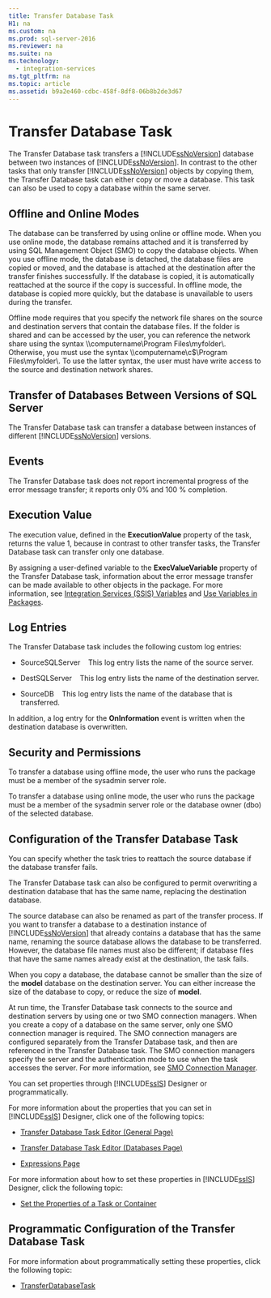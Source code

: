 ```yaml
---
title: Transfer Database Task
H1: na
ms.custom: na
ms.prod: sql-server-2016
ms.reviewer: na
ms.suite: na
ms.technology: 
  - integration-services
ms.tgt_pltfrm: na
ms.topic: article
ms.assetid: b9a2e460-cdbc-458f-8df8-06b8b2de3d67
---
```

# Transfer Database Task
  The Transfer Database task transfers a [!INCLUDE[ssNoVersion](../../Token/Other/ssNoVersion_md.md)] database between two instances of [!INCLUDE[ssNoVersion](../../Token/Other/ssNoVersion_md.md)]. In contrast to the other tasks that only transfer [!INCLUDE[ssNoVersion](../../Token/Other/ssNoVersion_md.md)] objects by copying them, the Transfer Database task can either copy or move a database. This task can also be used to copy a database within the same server.  
  
## Offline and Online Modes  
 The database can be transferred by using online or offline mode. When you use online mode, the database remains attached and it is transferred by using SQL Management Object \(SMO\) to copy the database objects. When you use offline mode, the database is detached, the database files are copied or moved, and the database is attached at the destination after the transfer finishes successfully. If the database is copied, it is automatically reattached at the source if the copy is successful. In offline mode, the database is copied more quickly, but the database is unavailable to users during the transfer.  
  
 Offline mode requires that you specify the network file shares on the source and destination servers that contain the database files. If the folder is shared and can be accessed by the user, you can reference the network share using the syntax \\\\computername\\Program Files\\myfolder\\. Otherwise, you must use the syntax \\\\computername\\c$\\Program Files\\myfolder\\. To use the latter syntax, the user must have write access to the source and destination network shares.  
  
## Transfer of Databases Between Versions of SQL Server  
 The Transfer Database task can transfer a database between instances of different [!INCLUDE[ssNoVersion](../../Token/Other/ssNoVersion_md.md)] versions.  
  
## Events  
 The Transfer Database task does not report incremental progress of the error message transfer; it reports only 0% and 100 % completion.  
  
## Execution Value  
 The execution value, defined in the **ExecutionValue** property of the task, returns the value 1, because in contrast to other transfer tasks, the Transfer Database task can transfer only one database.  
  
 By assigning a user\-defined variable to the **ExecValueVariable** property of the Transfer Database task, information about the error message transfer can be made available to other objects in the package. For more information, see [Integration Services &#40;SSIS&#41; Variables](../../Topics/TopicNameNotContainA/Integration-Services--SSIS--Variables.md) and [Use Variables in Packages](../../Topics/TopicNameNotContainA/Use-Variables-in-Packages.md).  
  
## Log Entries  
 The Transfer Database task includes the following custom log entries:  
  
-   SourceSQLServer    This log entry lists the name of the source server.  
  
-   DestSQLServer    This log entry lists the name of the destination server.  
  
-   SourceDB    This log entry lists the name of the database that is transferred.  
  
 In addition, a log entry for the **OnInformation** event is written when the destination database is overwritten.  
  
## Security and Permissions  
 To transfer a database using offline mode, the user who runs the package must be a member of the sysadmin server role.  
  
 To transfer a database using online mode, the user who runs the package must be a member of the sysadmin server role or the database owner \(dbo\) of the selected database.  
  
## Configuration of the Transfer Database Task  
 You can specify whether the task tries to reattach the source database if the database transfer fails.  
  
 The Transfer Database task can also be configured to permit overwriting a destination database that has the same name, replacing the destination database.  
  
 The source database can also be renamed as part of the transfer process. If you want to transfer a database to a destination instance of [!INCLUDE[ssNoVersion](../../Token/Other/ssNoVersion_md.md)] that already contains a database that has the same name, renaming the source database allows the database to be transferred. However, the database file names must also be different; if database files that have the same names already exist at the destination, the task fails.  
  
 When you copy a database, the database cannot be smaller than the size of the **model** database on the destination server. You can either increase the size of the database to copy, or reduce the size of **model**.  
  
 At run time, the Transfer Database task connects to the source and destination servers by using one or two SMO connection managers. When you create a copy of a database on the same server, only one SMO connection manager is required. The SMO connection managers are configured separately from the Transfer Database task, and then are referenced in the Transfer Database task. The SMO connection managers specify the server and the authentication mode to use when the task accesses the server. For more information, see [SMO Connection Manager](../../Topics/TopicNameNotContainA/SMO-Connection-Manager.md).  
  
 You can set properties through [!INCLUDE[ssIS](../../Token/Other/ssIS_md.md)] Designer or programmatically.  
  
 For more information about the properties that you can set in [!INCLUDE[ssIS](../../Token/Other/ssIS_md.md)] Designer, click one of the following topics:  
  
-   [Transfer Database Task Editor &#40;General Page&#41;](../../Topics/TopicNameNotContainA/Transfer-Database-Task-Editor--General-Page-.md)  
  
-   [Transfer Database Task Editor &#40;Databases Page&#41;](../../Topics/TopicNameNotContainA/Transfer-Database-Task-Editor--Databases-Page-.md)  
  
-   [Expressions Page](../../Topics/TopicNameNotContainA/Expressions-Page.md)  
  
 For more information about how to set these properties in [!INCLUDE[ssIS](../../Token/Other/ssIS_md.md)] Designer, click the following topic:  
  
-   [Set the Properties of a Task or Container](../../Topics/TopicNameContainA/Set-the-Properties-of-a-Task-or-Container.md)  
  
## Programmatic Configuration of the Transfer Database Task  
 For more information about programmatically setting these properties, click the following topic:  
  
-   [TransferDatabaseTask](assetId:///T:Microsoft.SqlServer.Dts.Tasks.TransferDatabaseTask.TransferDatabaseTask)  
  
  